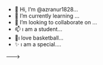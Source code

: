 - 👋 Hi, I’m @azranur1828...
- 🌱 I’m currently learning ...
- 💞️ I’m looking to collaborate on ...
- 📫 ı am a student...
- 🏀ı love basketball...
- ✨ ı am a special....

--->
